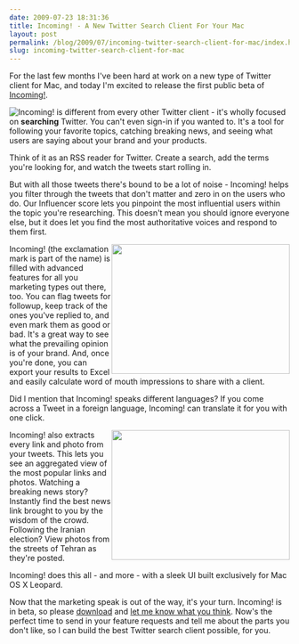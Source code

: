 ```yaml
---
date: 2009-07-23 18:31:36
title: Incoming! - A New Twitter Search Client For Your Mac
layout: post
permalink: /blog/2009/07/incoming-twitter-search-client-for-mac/index.html
slug: incoming-twitter-search-client-for-mac
---
```

For the last few months I've been hard at work on a new type of Twitter client for Mac, and today I'm excited to release the first public beta of [Incoming!](http://incomingapp.com).

Incoming! <img src="{{ site.cdn_url }}/images/incoming-logo180.png" style="float:left;"> is different from every other Twitter client - it's wholly focused on **searching** Twitter. You can't even sign-in if you wanted to. It's a tool for following your favorite topics, catching breaking news, and seeing what users are saying about your brand and your products.

Think of it as an RSS reader for Twitter. Create a search, add the terms you're looking for, and watch the tweets start rolling in.

But with all those tweets there's bound to be a lot of noise - Incoming! helps you filter through the tweets that don't matter and zero in on the users who do. Our Influencer score lets you pinpoint the most influential users within the topic you're researching. This doesn't mean you should ignore everyone else, but it does let you find the most authoritative voices and respond to them first.

Incoming! <a href="{{ site.cdn_url }}/blog/ss1.png"><img alt="" src="{{ site.cdn_url }}/blog/ss1-sm.png" title="Incoming Screenshot" style="float:right;" width="320" height="233" /></a> (the exclamation mark is part of the name) is filled with advanced features for all you marketing types out there, too. You can flag tweets for followup, keep track of the ones you've replied to, and even mark them as good or bad. It's a great way to see what the prevailing opinion is of your brand. And, once you're done, you can export your results to Excel and easily calculate word of mouth impressions to share with a client.

Did I mention that Incoming! speaks different languages? If you come across a Tweet in a foreign language, Incoming! can translate it for you with one click.

Incoming! <a href="{{ site.cdn_url }}/blog/ss3.png"><img alt="" src="{{ site.cdn_url }}/blog/ss3-sm.png" title="Incoming Screenshot" style="float:right;" width="320" height="233" /></a> also extracts every link and photo from your tweets. This lets you see an aggregated view of the most popular links and photos. Watching a breaking news story? Instantly find the best news link brought to you by the wisdom of the crowd. Following the Iranian election? View photos from the streets of Tehran as they're posted.

Incoming! does this all - and more - with a sleek UI built exclusively for Mac OS X Leopard.

Now that the marketing speak is out of the way, it's your turn. Incoming! is in beta, so please [download](http://incomingapp.com/download/) and [let me know what you think](http://clickontyler.com/contact/). Now's the perfect time to send in your feature requests and tell me about the parts you don't like, so I can build the best Twitter search client possible, for you.